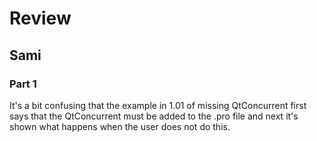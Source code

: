 # Review

## Sami

### Part 1

It's a bit confusing that the example in 1.01 of missing QtConcurrent first says that the QtConcurrent must be added to the .pro file and next it's shown what happens when the user does not do this.

